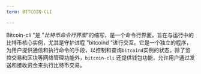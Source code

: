 ```yaml
---
term: BITCOIN-CLI

---
```

Bitcoin-cli "是 "*比特币命令行界面*"的缩写，是一个命令行界面，旨在与运行中的比特币核心实例，尤其是守护进程 "bitcoind "进行交互。它是一个独立的程序，为用户提供通信和执行命令的手段，以控制和查询`bitcoind`实例的状态。除了监控交易和区块等网络管理功能外，`bitcoin-cli` 还提供钱包功能，允许用户通过发送和接收资金来执行比特币交易。